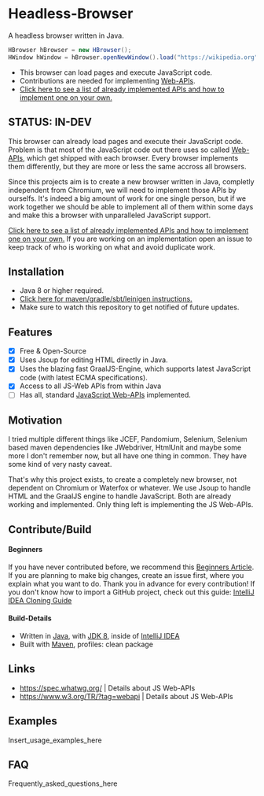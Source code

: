 # Headless-Browser

A headless browser written in Java.

```java
HBrowser hBrowser = new HBrowser();
HWindow hWindow = hBrowser.openNewWindow().load("https://wikipedia.org");
```

- This browser can load pages and execute JavaScript code.
- Contributions are needed for implementing [Web-APIs](https://developer.mozilla.org/en-US/docs/Web/API).
- [Click here to see a list of already implemented APIs and how to implement one on your own.](how-to-implement-a-js-web-api.md)

## STATUS: IN-DEV

This browser can already load pages and execute their JavaScript code. Problem is that most of the JavaScript code out
there uses so called [Web-APIs](https://developer.mozilla.org/en-US/docs/Web/API), which get shipped with each browser.
Every browser implements them differently, but they are more or less the same accross all browsers.

Since this projects aim is to create a new browser written in Java, completly independent from Chromium, we will need to
implement those APIs by ourselfs. It's indeed a big amount of work for one single person, but if we work together we
should be able to implement all of them within some days and make this a browser with unparalleled JavaScript support.

[Click here to see a list of already implemented APIs and how to implement one on your own.](how-to-implement-a-js-web-api.md)
If you are working on an implementation open an issue to keep track of who is working on what and avoid duplicate work.

## Installation

- Java 8 or higher required.
- [Click here for maven/gradle/sbt/leinigen instructions.](https://jitpack.io/#Osiris-Team/Headless-Browser)
- Make sure to watch this repository to get notified of future updates.

## Features

- [x] Free & Open-Source
- [x] Uses Jsoup for editing HTML directly in Java.
- [x] Uses the blazing fast GraalJS-Engine, which supports latest JavaScript code (with latest ECMA specifications).
- [x] Access to all JS-Web APIs from within Java
- [ ] Has all, standard [JavaScript Web-APIs](https://developer.mozilla.org/en-US/docs/Web/API) implemented.

## Motivation

I tried multiple different things like JCEF, Pandomium, Selenium, Selenium based maven dependencies like JWebdriver,
HtmlUnit and maybe some more I don't remember now, but all have one thing in common. They have some kind of very nasty
caveat.

That's why this project exists, to create a completely new browser, not dependent on Chromium or Waterfox or whatever.
We use Jsoup to handle HTML and the GraalJS engine to handle JavaScript. Both are already working and implemented. Only
thing left is implementing the JS Web-APIs.

## Contribute/Build

#### Beginners

If you have never contributed before, we recommend
this [Beginners Article](https://www.jetbrains.com/help/idea/contribute-to-projects.html). If you are planning to make
big changes, create an issue first, where you explain what you want to do. Thank you in advance for every contribution!
If you don't know how to import a GitHub project, check out this
guide: [IntelliJ IDEA Cloning Guide](https://blog.jetbrains.com/idea/2020/10/clone-a-project-from-github/)

#### Build-Details

- Written in [Java](https://java.com/),
  with [JDK 8](https://www.oracle.com/java/technologies/javase/javase-jdk8-downloads.html), inside
  of [IntelliJ IDEA](https://www.jetbrains.com/idea/)
- Built with [Maven](https://maven.apache.org/), profiles: clean package

## Links

- https://spec.whatwg.org/ | Details about JS Web-APIs
- https://www.w3.org/TR/?tag=webapi | Details about JS Web-APIs

## Examples

Insert_usage_examples_here

## FAQ

Frequently_asked_questions_here

